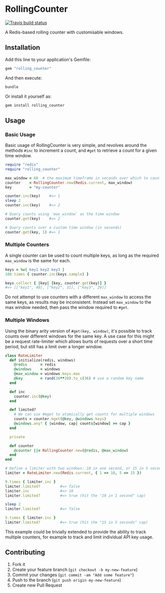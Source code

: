 # RollingCounter

[![Travis build status][badge]][travis]

[badge]: http://img.shields.io/travis/globaldev/rolling_counter.svg
[travis]: https://travis-ci.org/globaldev/rolling_counter

A Redis-based rolling counter with customisable windows.

## Installation

Add this line to your application's Gemfile:

```ruby
gem "rolling_counter"
```

And then execute:

```sh
bundle
```

Or install it yourself as:

```sh
gem install rolling_counter
```

## Usage

### Basic Usage

Basic usage of RollingCounter is very simple, and revolves around the methods
`#inc` to increment a count, and `#get` to retrieve a count for a given
time window.

```ruby
require "redis"
require "rolling_counter"

max_window = 60  # the maximum timeframe in seconds over which to count
counter    = RollingCounter.new(Redis.current, max_window)
key        = "my-counter"

counter.inc(key)    #=> 1
sleep 2
counter.inc(key)    #=> 2

# Query counts using `max_window` as the time window
counter.get(key)    #=> 2

# Query counts over a custom time window (in seconds)
counter.get(key, 1) #=> 1
```

### Multiple Counters

A single counter can be used to count multiple keys, as long as the required
`max_window` is the same for each.

```ruby
keys = %w{ key1 key2 key3 }
100.times { counter.inc(keys.sample) }

keys.collect { |key| [key, counter.get(key)] }
#=> [["key1", 40], ["key2", 31], ["key3", 29]]
```

Do not attempt to use counters with a different `max_window` to access the same
keys, as results may be inconsistent. Instead set `max_window` to the max
window needed, then pass the window required to `#get`.

### Multiple Windows

Using the binary arity version of `#get(key, window)`, it's possible to track
counts over different windows for the same key.  A use case for this might be
a request rate-limiter which allows burts of requests over a short time period,
but still has a limit over a longer window.

```ruby
class RateLimiter
  def initialize(redis, windows)
    @redis      = redis
    @windows    = windows
    @max_window = windows.keys.max
    @key        = rand(36**20).to_s(36) # use a random key name
  end

  def inc
    counter.inc(@key)
  end

  def limited?
    # We can use #mget to atomically get counts for multiple windows
    counts = counter.mget(@key, @windows.keys)
    @windows.any? { |window, cap| counts[window] >= cap }
  end

  private

  def counter
    @counter ||= RollingCounter.new(@redis, @max_window)
  end
end

# Define a limiter with two windows: 10 in one second, or 15 in 5 seconds
limiter = RateLimiter.new(Redis.current, { 1 => 10, 5 => 15 })

9.times { limiter.inc }
limiter.limited?         #=> false
limiter.inc              #=> 10
limiter.limited?         #=> true (hit the "10 in 1 second" cap)

sleep 2
limiter.limited?         #=> false

5.times { limiter.inc }
limiter.limited?         #=> true (hit the "15 in 5 seconds" cap)
```

This example could be trivially extended to provide the ability to track
multiple counters, for example to track and limit individual API key usage.

## Contributing

1. Fork it
2. Create your feature branch (`git checkout -b my-new-feature`)
3. Commit your changes (`git commit -am "Add some feature"`)
4. Push to the branch (`git push origin my-new-feature`)
5. Create new Pull Request
